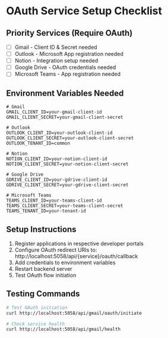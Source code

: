 # OAuth Service Setup Checklist

## Priority Services (Require OAuth)
- [ ] Gmail - Client ID & Secret needed
- [ ] Outlook - Microsoft App registration needed
- [ ] Notion - Integration setup needed
- [ ] Google Drive - OAuth credentials needed
- [ ] Microsoft Teams - App registration needed

## Environment Variables Needed
```
# Gmail
GMAIL_CLIENT_ID=your-gmail-client-id
GMAIL_CLIENT_SECRET=your-gmail-client-secret

# Outlook
OUTLOOK_CLIENT_ID=your-outlook-client-id
OUTLOOK_CLIENT_SECRET=your-outlook-client-secret
OUTLOOK_TENANT_ID=common

# Notion
NOTION_CLIENT_ID=your-notion-client-id
NOTION_CLIENT_SECRET=your-notion-client-secret

# Google Drive
GDRIVE_CLIENT_ID=your-gdrive-client-id
GDRIVE_CLIENT_SECRET=your-gdrive-client-secret

# Microsoft Teams
TEAMS_CLIENT_ID=your-teams-client-id
TEAMS_CLIENT_SECRET=your-teams-client-secret
TEAMS_TENANT_ID=your-tenant-id
```

## Setup Instructions
1. Register applications in respective developer portals
2. Configure OAuth redirect URIs to: http://localhost:5058/api/{service}/oauth/callback
3. Add credentials to environment variables
4. Restart backend server
5. Test OAuth flow initiation

## Testing Commands
```bash
# Test OAuth initiation
curl http://localhost:5058/api/gmail/oauth/initiate

# Check service health
curl http://localhost:5058/api/gmail/health
```

